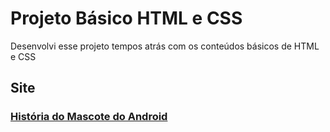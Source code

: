 # Projeto Básico HTML e CSS
Desenvolvi esse projeto tempos atrás com os conteúdos básicos de HTML e CSS

## Site 
### <a href="https://progluizhenrique.github.io/projeto-HTML-CSS-basico/" target="_blank" rel="external">História do Mascote do Android</a>
